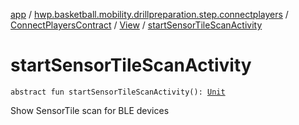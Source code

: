 [app](../../../index.md) / [hwp.basketball.mobility.drillpreparation.step.connectplayers](../../index.md) / [ConnectPlayersContract](../index.md) / [View](index.md) / [startSensorTileScanActivity](.)

# startSensorTileScanActivity

`abstract fun startSensorTileScanActivity(): `[`Unit`](https://kotlinlang.org/api/latest/jvm/stdlib/kotlin/-unit/index.html)

Show SensorTile scan for BLE devices

